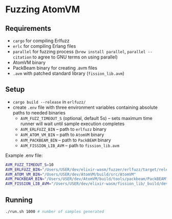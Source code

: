 # Fuzzing AtomVM

## Requirements

- `cargo` for compiling Erlfuzz
- `erlc` for compiling Erlang files
- `parallel` for fuzzing process (`brew install parallel`, `parallel --citation` to agree to GNU terms on using parallel)
- AtomVM binary
- PackBeam binary for creating .avm files
- `.avm` with patched standard library (`fission_lib.avm`)

## Setup

- `cargo build --release` in `erlfuzz/`
- create `.env` file with three environment variables containing absolute paths to needed binaries
  - `AVM_FUZZ_TIMEOUT_S` (optional, default 5s) – sets maximum time runner will wait until sample execution completes
  - `AVM_ERLFUZZ_BIN` – path to `erlfuzz` binary
  - `AVM_ATOM_VM_BIN` – path to `AtomVM` binary
  - `AVM_PACKBEAM_BIN` – path to `PackBEAM` binary
  - `AVM_FISSION_LIB_AVM` – path to `fission_lib.avm`

Example .env file:

```bash
AVM_FUZZ_TIMEOUT_S=10
AVM_ERLFUZZ_BIN="/Users/USER/dev/elixir-wasm/fuzzer/erlfuzz/target/release/erlfuzz"
AVM_ATOM_VM_BIN="/Users/USER/dev/AtomVM/build/src/AtomVM"
AVM_PACKBEAM_BIN="/Users/USER/dev/AtomVM/build/tools/packbeam/PackBEAM"
AVM_FISSION_LIB_AVM="/Users/USER/dev/elixir-wasm/fission_lib/_build/dev/lib/fission_lib/fission_lib.avm"
```

## Running

```bash
./run.sh 1000 # number of samples generated
```

